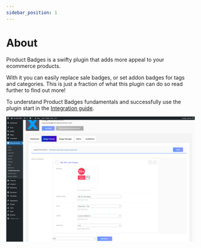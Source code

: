 ```yaml
---
sidebar_position: 1
---
```


# About

Product Badges is a swifty plugin that adds more appeal to your ecommerce products.

With it you can easily replace sale badges, or set addon badges for tags and categories. This is just a fraction of what this plugin can do so read further to find out more!

To understand Product Badges fundamentals and successfully use the plugin start in the [Integration guide](./integration/introduction).

![Product Badges create your first sale badge](./img/product-badges--woo-woocommerce-create-your-first-badge.png)
